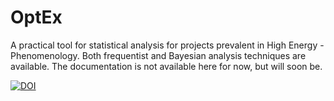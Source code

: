 # OptEx
A practical tool for statistical analysis for projects prevalent in High Energy - Phenomenology. Both frequentist and Bayesian analysis techniques are available. 
The documentation is not available here for now, but will soon be.



[![DOI](https://zenodo.org/badge/172272028.svg)](https://zenodo.org/badge/latestdoi/172272028)
